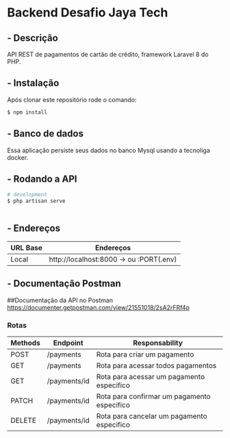 

# Backend Desafio Jaya Tech

## - Descrição

API REST de pagamentos de cartão de crédito, framework Laravel 8 do PHP.




## - Instalação
Após clonar este repositório rode o comando:

```bash
$ npm install
```
## - Banco de dados


Essa aplicação persiste seus dados no banco Mysql usando a tecnoliga docker.



## - Rodando a API

```bash
# development
$ php artisan serve



```


## - Endereços

| URL Base  | Endereços                     |
| --------  | ----------------------------- | 
| Local     |  http://localhost:8000 -> ou :PORT(.env) 

## - Documentação Postman
##Documentação da API no Postman
https://documenter.getpostman.com/view/21551018/2sA2rFRf4p


### Rotas
| Methods | Endpoint                      | Responsability                        
| --------| ----------------------------- | ------------------------------------------ |
| POST    |  /payments                    | Rota para criar um pagamento               |
| GET     |  /payments                    | Rota para acessar todos pagamentos         |
| GET     |  /payments/id                 | Rota para acessar um pagamento especifico  | 
| PATCH   |  /payments/id                 | Rota para confirmar um pagamento especifico|
| DELETE  |  /payments/id                 | Rota para cancelar um pagamento especifico |

